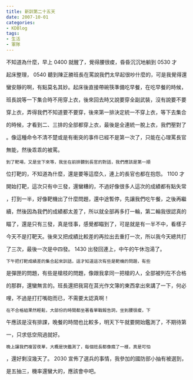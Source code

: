 ```yaml
---
title: 新訓第二十五天
date: 2007-10-01
categories:
- KDBlog
tags:
- 生活
- 軍隊
---
```

不知道為什麼，早上 0400 就醒了，覺得腰很痠，昏昏沉沉地躺到 0530 才

起床整理， 0540 聽到<hide>陳正勝</hide>班長在罵說我們太早起很吵什麼的，可是我覺得還

蠻安靜的啊，有點莫名其妙。起床後直接帶碗筷準備吃早餐，在吃早餐的時候，

班長說等一下集合時不用穿上衣，後來回去時又說要穿全副武裝，沒有說要不要

穿上衣，弄得我們不知道要不要穿，後來第一排決定統一不穿上衣，等下去集合

的時候，才看到二、三排的全部都穿上衣，最後是全連統一脫上衣，我們壓對了

。像這種命令不清不楚或是有衝突的事件已經不是第一次了，只能在心理罵長官

無能，然後乖乖的被罵。

    到了靶場，又是坐下來等，我坐在前排聽到長官的對話，我們應該是第一順

位打靶的，不知道為什麼，還是要等這麼久，連上的長官也都在抱怨。 1100 才

開始打靶，這次只有中三發，還蠻糟的，不過好像很多人這次的成績都有點失常

，打到一半，好像靶機出了什麼問題，還中途暫停，先讓我們吃午餐，之後再繼

續，然後因為我們的成績都太差了，所以就全部再多打一輪，第二輪我很認真的

瞄了，還是只有三發，真是怪事，感覺都瞄到了，可是就是有一半不中，看樣子

今天不是打靶天。後來又把成績比較差的再拉出去重打一次，所以我今天總共打

了三次，最後一次是中四發。 1430 出發回連上，中午的午休泡湯了。

    下午把打靶成績差的集合起來訓話，這才知道這次有些是靶機的問題，有些

是彈匣的問題，有些是槍枝的問題，像跟我拿同一把槍的人，全部被列在不合格

的那群，還蠻無言的。班長還把我寫在莒光作文簿的東西拿出來講了一下，何必

哩，不過是打打嘴砲而已，不需要太認真啊！

    在不合格組果然輕鬆，大部份的時間都坐著看單戰報告詞，坐到腰很痠，下

午應該是沒有排課，晚餐的時間也比較多，明天下午就要開始鑑測了，不期待第

一，只求低空飛過就好。

    晚上讓我們複習夜單，大概是快鑑測了，每個班長都像瘋了一樣，真是可怕

，還好剩沒幾天了。 2030 宣佈了選兵的事情，我參加的國防部小抽有被選到，

是五抽三，機率還蠻大的，應該會中吧。

